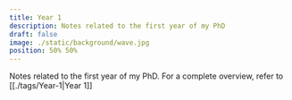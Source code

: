 ```yaml
---
title: Year 1
description: Notes related to the first year of my PhD
draft: false
image: ./static/background/wave.jpg
position: 50% 50%
---
```


Notes related to the first year of my PhD.
For a complete overview, refer to [[./tags/Year-1|Year 1]]

